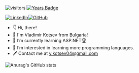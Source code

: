  ​![​visitors​](https://visitor-badge.glitch.me/badge?page_id=VladimirKotsev) ​[![​Years Badge​](https://badges.pufler.dev/years/VladimirKotsev)](https://badges.pufler.dev) 
  
 ​[![​LinkedIn​](https://img.shields.io/badge/-LinkedIn-0e76a8?style=flat-square&logo=Linkedin&logoColor=white)](https://www.linkedin.com/in/vladimir-kotsev-391306231/)​[![​GitHub​](https://img.shields.io/badge/-Github-000000?style=flat-square&logo=Github&logoColor=white)](https://github.com/VladimirKotsev) 

- 👇 Hi, there!
- 👋 I'm Vladimir Kotsev from Bulgaria!
- 🌱 I’m currently learning ASP.NET🏆
- 👀 I’m interested in learning more programming languages.
- 🖊 Contact me at v.kotsev04@gmail.com


![Anurag's GitHub stats](https://github-readme-stats.vercel.app/api?username=VladimirKotsev&theme=codeSTACKr&show_icons=true)


<!---
VladimirKotsev/VladimirKotsev is a ✨ special ✨ repository because its `README.md` (this file) appears on your GitHub profile.
You can click the Preview link to take a look at your changes.
--->

